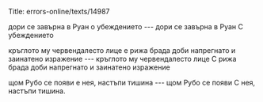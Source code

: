 Title: errors-online/texts/14987

дори се завърна в Руан о убеждението --- дори се завърна в Руан С убеждението

кръглото му червендалесто лице е рижа брада доби напрегнато и заинатено изражение --- кръглото му червендалесто лице С рижа брада доби напрегнато и заинатено изражение

щом Рубо се появи е нея, настъпи тишина --- щом Рубо се появи С нея, настъпи тишина.

